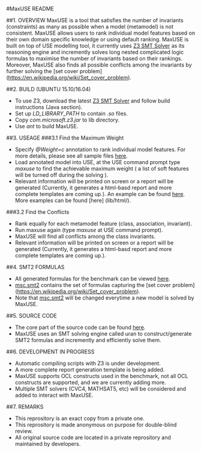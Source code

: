 #MaxUSE README

##1. OVERVIEW
MaxUSE is a tool that satisfies the number of invariants (constraints) as many as possible when a model (metamodel) is not consistent. MaxUSE allows users to rank individual model features based on their own domain specific knowledge or using default ranking.  MaxUSE is built on top of USE modelling tool, it currently uses [Z3 SMT Solver](https://github.com/Z3Prover/z3) as its reasoning engine and incremently solves long nested complicated logic formulas to maximise the number of invariants based on their rankings. Moreover, MaxUSE also finds all possible conflicts among the invariants by further solving the [set cover problem] (https://en.wikipedia.org/wiki/Set_cover_problem).

##2. BUILD (UBUNTU 15.10/16.04)
* To use Z3, download the latest [Z3 SMT Solver](https://github.com/Z3Prover/z3) and follow build instructions (Java section).
* Set up *LD_LIBRARY_PATH* to contain *.so* files.
* Copy *com.microsoft.z3.jar* to lib directory.
* Use *ant* to build MaxUSE.

##3. USEAGE
###3.1 Find the Maximum Weight 
* Specify *@Weight=c* annotation to rank individual model features. For more details, please see all sample files [here](maxuse_examples/).
* Load annotated model into USE, at the USE command prompt type *maxuse* to find the achievable maximum weight ( a list of soft features will be turned off during the solving ).
* Relevant information will be printed on screen or a report will be generated (Currently, it generates a html-basd report and more complete templates are coming up.). An example can be found [here](http://htmlpreview.github.io/?https://github.com/anonymous100001/maxuse/blob/master/lib/html/UNIVERSITY.html).  More examples can be found [here] (lib/html/).

###3.2 Find the Conflicts
   * Rank equally for each metamodel feature (class, association, invariant).
   * Run maxuse again (type *maxuse* at USE command prompt).
   * MaxUSE will find all conflicts among the class invariants.
   * Relevant information will be printed on screen or a report will be generated (Currently, it generates a html-basd report and more complete templates are coming up.).
   
##4. SMT2 FORMULAS
* All generated formulas for the benchmark can be viewed [here](maxuse_examples/benchmark/smt2).
* [msc.smt2](maxuse_examples/benchmark/smt2/msc.smt2) contains the set of formulas capturing the [set cover problem] (https://en.wikipedia.org/wiki/Set_cover_problem).
* Note that [msc.smt2](maxuse_examples/benchmark/smt2/msc.smt2) will be changed everytime a new model is solved by MaxUSE.

##5. SOURCE CODE
* The core part of the source code can be found [here](src/main/org/tzi/use/uran).
* MaxUSE uses an SMT solving engine called uran to construct/generate SMT2 formulas and incremently and efficiently solve them.

##6. DEVELOPMENT IN PROGRESS
* Automatic compiling scripts with Z3 is under development.
* A more complete report generation template is being added.
* MaxUSE supports OCL constructs used in the benchmark, not all OCL constructs are supported, and we are currently adding more. 
* Multiple SMT solvers (CVC4, MATHSAT5, etc) will be considered and added to interact with MaxUSE.

##7. REMARKS
* This reprository is an exact copy from a private one.
* This reprository is made anonymous on purpose for double-blind review.
* All original source code are located in a private reprository and maintained by developers.
